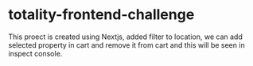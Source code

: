 # totality-frontend-challenge
This proect is created using Nextjs, added filter to location, we can add selected property in cart and remove it from cart and this will be seen in inspect console.
